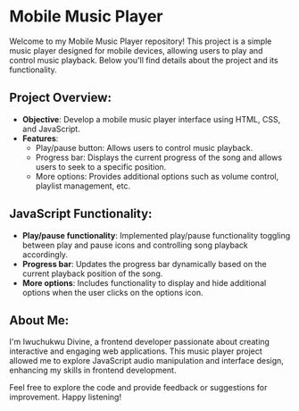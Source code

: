 # Mobile Music Player

Welcome to my Mobile Music Player repository! This project is a simple music player designed for mobile devices, allowing users to play and control music playback. Below you'll find details about the project and its functionality.

## Project Overview:

- **Objective**: Develop a mobile music player interface using HTML, CSS, and JavaScript.
- **Features**:
  - Play/pause button: Allows users to control music playback.
  - Progress bar: Displays the current progress of the song and allows users to seek to a specific position.
  - More options: Provides additional options such as volume control, playlist management, etc.

## JavaScript Functionality:

- **Play/pause functionality**: Implemented play/pause functionality toggling between play and pause icons and controlling song playback accordingly.
- **Progress bar**: Updates the progress bar dynamically based on the current playback position of the song.
- **More options**: Includes functionality to display and hide additional options when the user clicks on the options icon.

## About Me:

I'm Iwuchukwu Divine, a frontend developer passionate about creating interactive and engaging web applications. This music player project allowed me to explore JavaScript audio manipulation and interface design, enhancing my skills in frontend development.

Feel free to explore the code and provide feedback or suggestions for improvement. Happy listening!

